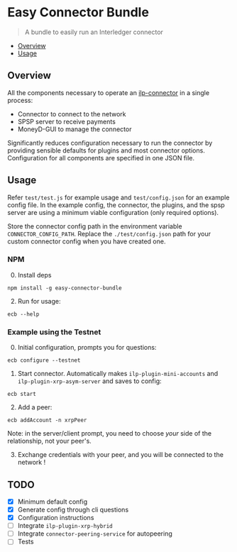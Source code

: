 # Easy Connector Bundle 

> A bundle to easily run an Interledger connector
* [Overview](#overview)
* [Usage](#usage)

## <a name="overview"></a>Overview
All the components necessary to operate an [ilp-connector](https://github.com/interledgerjs/ilp-connector) in a single process:

* Connector to connect to the network
* SPSP server to receive payments
* MoneyD-GUI to manage the connector

Significantly reduces configuration necessary to run the connector by providing 
sensible defaults for plugins and most connector options. Configuration for all
components are specified in one JSON file.

## <a name="usage"></a>Usage
Refer `test/test.js` for example usage and `test/config.json` for an example
config file. In the example config, the connector, the plugins, and the spsp
server are using a minimum viable configuration (only required options). 

Store the connector config path in the environment variable `CONNECTOR_CONFIG_PATH`.
Replace the `./test/config.json` path for your custom connector config when you have
created one.

### NPM 
0) Install deps
```
npm install -g easy-connector-bundle
```

2) Run for usage:
```
ecb --help
```

### Example using the Testnet
0) Initial configuration, prompts you for questions:
```
ecb configure --testnet
```

1) Start connector. Automatically makes `ilp-plugin-mini-accounts` and `ilp-plugin-xrp-asym-server`
and saves to config:
```
ecb start
```

2) Add a peer:
```
ecb addAccount -n xrpPeer 
```
Note: in the server/client prompt, you need to choose *your* side of the relationship, not your peer's.

3) Exchange credentials with your peer, and you will be connected to the network !

TODO
----
- [x] Minimum default config
- [x] Generate config through cli questions
- [x] Configuration instructions
- [ ] Integrate `ilp-plugin-xrp-hybrid`
- [ ] Integrate `connector-peering-service` for autopeering
- [ ] Tests
